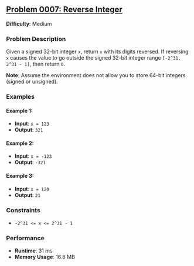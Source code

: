 ## [Problem 0007: Reverse Integer](https://leetcode.com/problems/reverse-integer/)

**Difficulty**: Medium

### Problem Description

Given a signed 32-bit integer `x`, return `x` with its digits reversed. If reversing `x` causes the value to go outside the signed 32-bit integer range `[-2^31, 2^31 - 1]`, then return `0`.

**Note**: Assume the environment does not allow you to store 64-bit integers (signed or unsigned).

### Examples

#### Example 1:
- **Input**: `x = 123`
- **Output**: `321`

#### Example 2:
- **Input**: `x = -123`
- **Output**: `-321`

#### Example 3:
- **Input**: `x = 120`
- **Output**: `21`

### Constraints

- `-2^31 <= x <= 2^31 - 1`

### Performance

- **Runtime**: 31 ms
- **Memory Usage**: 16.6 MB